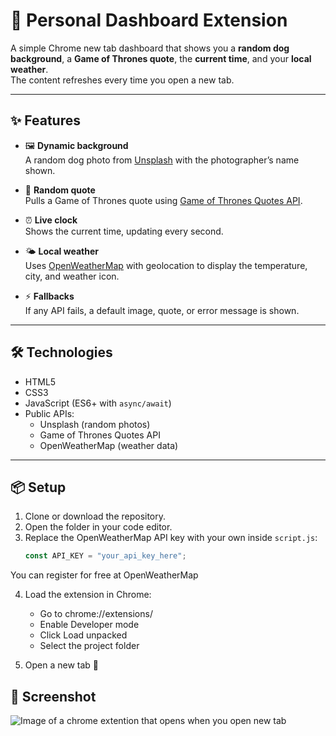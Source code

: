 # 🐾 Personal Dashboard Extension

A simple Chrome new tab dashboard that shows you a **random dog background**, a **Game of Thrones quote**, the **current time**, and your **local weather**.  
The content refreshes every time you open a new tab.  

---

## ✨ Features
- 🖼️ **Dynamic background**  
  A random dog photo from [Unsplash](https://unsplash.com) with the photographer’s name shown.  

- 📖 **Random quote**  
  Pulls a Game of Thrones quote using [Game of Thrones Quotes API](https://api.gameofthronesquotes.xyz/).  

- ⏰ **Live clock**  
  Shows the current time, updating every second.  

- 🌤️ **Local weather**  
  Uses [OpenWeatherMap](https://openweathermap.org/) with geolocation to display the temperature, city, and weather icon.  

- ⚡ **Fallbacks**  
  If any API fails, a default image, quote, or error message is shown.

---

## 🛠️ Technologies
- HTML5  
- CSS3  
- JavaScript (ES6+ with `async/await`)  
- Public APIs:  
  - Unsplash (random photos)  
  - Game of Thrones Quotes API  
  - OpenWeatherMap (weather data)  

---

## 📦 Setup
1. Clone or download the repository.  
2. Open the folder in your code editor.  
3. Replace the OpenWeatherMap API key with your own inside `script.js`:  
   ```js
   const API_KEY = "your_api_key_here";
You can register for free at OpenWeatherMap

4. Load the extension in Chrome:
    - Go to chrome://extensions/
    - Enable Developer mode
    - Click Load unpacked
    - Select the project folder

5. Open a new tab 🎉

## 📸 Screenshot
![Image of a chrome extention that opens when you open new tab](dashboard-extention.png)